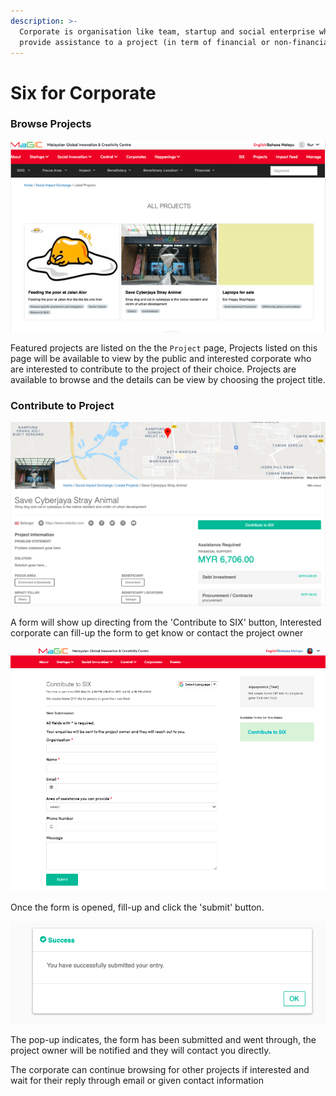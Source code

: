 ```yaml
---
description: >-
  Corporate is organisation like team, startup and social enterprise who can
  provide assistance to a project (in term of financial or non-financial).
---
```


# Six for Corporate

### Browse Projects

![SIX Project Directory](../../.gitbook/assets/screenshot-2021-10-01-at-3.58.42-pm.png)

Featured projects are listed on the the `Project` page, Projects listed on this page will be available to view by the public and interested corporate who are interested to contribute to the project of their choice. Projects are available to browse and the details can be view by choosing the project title. 

### Contribute to Project

![On the particular project page, click the &apos;Contribute to SIX&apos; button](../../.gitbook/assets/screenshot-2021-07-05-at-9.37.13-pm.png)

A form will show up directing from the 'Contribute to SIX' button,  Interested corporate can fill-up the form to get know or contact the project owner

![](../../.gitbook/assets/screenshot-2021-07-05-at-9.44.20-pm.png)

Once the form is opened, fill-up and click the 'submit' button. 

![Confirmation message](../../.gitbook/assets/screenshot-2021-07-05-at-9.49.25-pm.png)

The pop-up indicates, the form has been submitted and went through, the project owner will be notified and they will contact you directly.

The corporate can continue browsing for other projects if interested and wait for their reply through email or given contact information

### 

